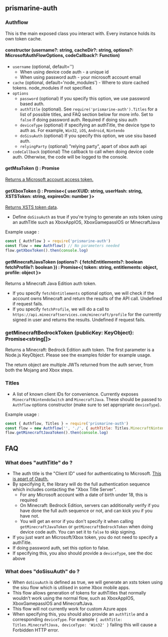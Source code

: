 ## prismarine-auth

### Authflow

This is the main exposed class you interact with. Every instance holds its own token cache.

#### constructor (username?: string, cacheDir?: string, options?: MicrosoftAuthFlowOptions, codeCallback?: Function)

* `username` (optional, default='')
  * When using device code auth - a unique id
  * When using password auth - your microsoft account email
* `cache` (optional, default='node_modules') - Where to store cached tokens. node_modules if not specified.
* `options`
  * `password` (optional) If you specify this option, we use password based auth.
  * `authTitle` (optional). See `require('prismarine-auth').Titles` for a list of possible titles, and FAQ section below for more info. Set to `false` if doing password auth. Required if doing sisu auth
  * `deviceType` (optional) if specifying an authTitle, the device type to auth as. For example, `Win32`, `iOS`, `Android`, `Nintendo`
  * `doSisuAuth` (optional) If you specify this option, we use sisu based auth.
  * `relyingParty` (optional) "relying party", apart of xbox auth api
* `codeCallback` (optional) The callback to call when doing device code auth. Otherwise, the code will be logged to the console.

#### getMsaToken () : Promise<string>

[Returns a Microsoft account access token.](https://docs.microsoft.com/en-us/azure/active-directory/develop/access-tokens)

#### getXboxToken () : Promise<{ userXUID: string, userHash: string, XSTSToken: string, expiresOn: number }>

[Returns XSTS token data](https://docs.microsoft.com/en-us/gaming/xbox-live/api-ref/xbox-live-rest/additional/edsauthorization).

* Define `doSisuAuth` as true if you're trying to generate an xsts token using an authTitle such as XboxAppIOS, XboxGamepassIOS or MinecraftJava

Example usage :
```js
const { Authflow } = require('prismarine-auth')
const flow = new Authflow() // No parameters needed
flow.getXboxToken().then(console.log)
``````

#### getMinecraftJavaToken (options?: { fetchEntitlements?: boolean fetchProfile?: boolean }) : Promise<{ token: string, entitlements: object, profile: object }>

Returns a Minecraft Java Edition auth token. 
* If you specify `fetchEntitlements` optional option, we will check if the account owns Minecraft and return the results of the API call. Undefined if request fails.
* If you specify `fetchProfile`, we will do a call to `https://api.minecraftservices.com/minecraft/profile` for the currently signed in user and returns the results. Undefined if request fails.

### getMinecraftBedrockToken (publicKey: KeyObject): Promise<string[]>

Returns a Minecraft: Bedrock Edition auth token. The first parameter is a Node.js KeyObject. Please see the examples folder for example usage.

The return object are multiple JWTs returned from the auth server, from both the Mojang and Xbox steps.

### Titles

* A list of known client IDs for convenience. Currently exposes `MinecraftNintendoSwitch` and `MinecraftJava`. These should be passed to `Authflow` options constructor (make sure to set appropriate `deviceType`).

Example usage :
```js
const { Authflow, Titles } = require('prismarine-auth')
const flow = new Authflow('', './', { authTitle: Titles.MinecraftNintendoSwitch, deviceType: 'Nintendo' })
flow.getMinecraftJavaToken().then(console.log)
```

## FAQ

### What does "authTitle" do ?

* The auth title is the "Client ID" used for authenticating to Microsoft. [This is apart of Oauth.](https://docs.microsoft.com/en-us/azure/active-directory/develop/v2-oauth2-client-creds-grant-flow)
* By specifying it, the library will do the full authentication sequence which includes contacting the "Xbox Title Server".
  * For any Microsoft account with a date of birth under 18, this is required
  * On Minecraft: Bedrock Edition, servers can additionally verify if you have done the full auth sequence or not, and can kick you if you have not.
  * You will get an error if you don't specify it when calling `getMinecraftJavaToken` or `getMinecraftBedrockToken` when doing device code auth. You can set it to `false` to skip signing.
* If you just want an Microsoft/Xbox token, you do not need to specify a authTitle.
* If doing password auth, set this option to false.
* If specifying this, you also should provide a `deviceType`, see the doc above

### What does "doSisuAuth" do ?

* When `doSisuAuth` is defined as true, we will generate an xsts token using the sisu flow which is utilised in some Xbox mobile apps. 
* This flow allows generation of tokens for authTitles that normally wouldn't work using the normal flow, such as XboxAppIOS, XboxGamepassIOS and MinecraftJava. 
* This flow will not currently work for custom Azure apps
* When specifying this, you should also provide an `authTitle` and a corresponding `deviceType`. For example `{ authTitle: Titles.MinecraftJava, deviceType: 'Win32' }` failing this will cause a Forbidden HTTP error.
